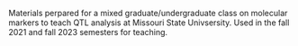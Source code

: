 Materials perpared for a mixed graduate/undergraduate class on molecular markers to teach QTL analysis at Missouri State Univsersity. Used in the fall 2021 and fall 2023 semesters for teaching. 
